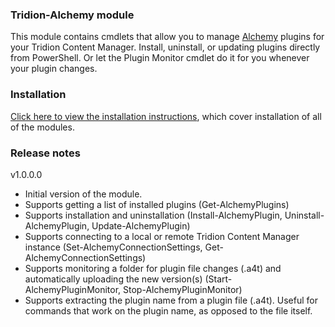 ### Tridion-Alchemy module

This module contains cmdlets that allow you to manage [Alchemy](http://www.alchemywebstore.com) plugins for your Tridion Content Manager.
Install, uninstall, or updating plugins directly from PowerShell. Or let the Plugin Monitor cmdlet do it for you whenever your plugin changes.


### Installation
[Click here to view the installation instructions](https://github.com/pkjaer/tridion-powershell-modules/), which cover installation of all of the modules.


### Release notes

v1.0.0.0

- Initial version of the module.
- Supports getting a list of installed plugins (Get-AlchemyPlugins)
- Supports installation and uninstallation (Install-AlchemyPlugin, Uninstall-AlchemyPlugin, Update-AlchemyPlugin)
- Supports connecting to a local or remote Tridion Content Manager instance (Set-AlchemyConnectionSettings, Get-AlchemyConnectionSettings)
- Supports monitoring a folder for plugin file changes (.a4t) and automatically uploading the new version(s) (Start-AlchemyPluginMonitor, Stop-AlchemyPluginMonitor)
- Supports extracting the plugin name from a plugin file (.a4t). Useful for commands that work on the plugin name, as opposed to the file itself.
